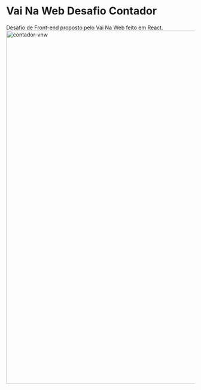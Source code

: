 
# Vai Na Web Desafio Contador

Desafio de Front-end proposto pelo Vai Na Web feito em React.
 <img width="946" alt="contador-vnw" src="https://github.com/leticiasimoess/contador-vnw/assets/84276913/5fbb4f3a-8798-49b7-b242-cfb6355b9c38">

